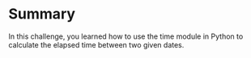 # Summary
In this challenge, you learned how to use the time module in Python to calculate the elapsed time between two given dates.